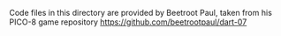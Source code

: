 Code files in this directory are provided by Beetroot Paul,
taken from his PICO-8 game repository https://github.com/beetrootpaul/dart-07
